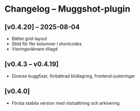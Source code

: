 # Changelog – Muggshot-plugin

## [v0.4.20] – 2025-08-04
- Bättre grid-layout
- Stöd för fler kolumner i shortcodes
- Visningsräknare tillagd

## [v0.4.3 – v0.4.19]
- Diverse buggfixar, förbättrad bildlagring, frontend-justeringar

## [v0.4.0]
- Första stabila version med röstsättning och arkivering
